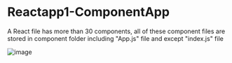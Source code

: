 # Reactapp1-ComponentApp

A React file has more than 30 components, all of these component files are stored in component folder including "App.js" file and except "index.js" file

![image](https://user-images.githubusercontent.com/111981040/210168896-a00a8514-e4b1-4212-9bb3-63e12ccf0286.png)


